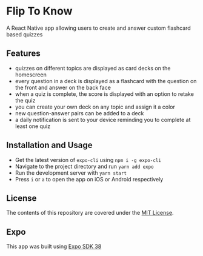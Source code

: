 # Flip To Know

A React Native app allowing users to create and answer custom flashcard based quizzes

## Features

- quizzes on different topics are displayed as card decks on the homescreen
- every question in a deck is displayed as a flashcard with the question on the front and answer on the back face
- when a quiz is complete, the score is displayed with an option to retake the quiz
- you can create your own deck on any topic and assign it a color
- new question-answer pairs can be added to a deck
- a daily notification is sent to your device reminding you to complete at least one quiz

## Installation and Usage

- Get the latest version of `expo-cli` using `npm i -g expo-cli`
- Navigate to the project directory and run `yarn add expo`
- Run the development server with `yarn start`
- Press `i` or `a` to open the app on iOS or Android respectively

## License

The contents of this repository are covered under the [MIT License](LICENSE).

## Expo
This app was built using [Expo SDK 38](https://dev.to/expo/expo-sdk-38-is-now-available-5aa0) 
